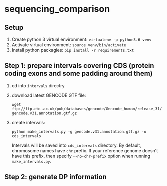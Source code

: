 # sequencing_comparison

## Setup

1. Create python 3 virtual environment: `virtualenv -p python3.6 venv`
2. Activate virtual environment: `source venv/bin/activate`
3. Install python packagies: `pip install -r requirements.txt`


## Step 1: prepare intervals covering CDS (protein coding exons and some padding around them)

1. cd into `intervals` directry
2. download latest GENCODE GTF file:
  
   `wget ftp://ftp.ebi.ac.uk/pub/databases/gencode/Gencode_human/release_31/gencode.v31.annotation.gtf.gz`

3. create intervals:
  
   `python make_intervals.py -g gencode.v31.annotation.gtf.gz -o cds_intervals`
  
   Intervals will be saved into `cds_intervals` directory. By default, chromosome names have `chr` prefix. If your reference genome doesn't have this prefix, then specify `--no-chr-prefix` option when running `make_intervals.py`.
   
## Step 2: generate DP information
